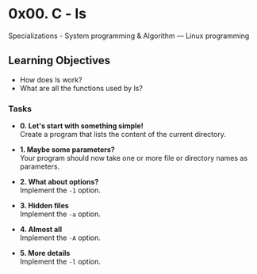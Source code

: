 # 0x00. C - ls

Specializations - System programming & Algorithm ― Linux programming

## Learning Objectives

- How does ls work?
- What are all the functions used by ls?

### Tasks

- **0. Let's start with something simple!**  
Create a program that lists the content of the current directory.

- **1. Maybe some parameters?**  
Your program should now take one or more file or directory names as parameters.

- **2. What about options?**  
Implement the `-1` option.

- **3. Hidden files**  
Implement the `-a` option.

- **4. Almost all**  
Implement the `-A` option.

- **5. More details**  
Implement the `-l` option.
